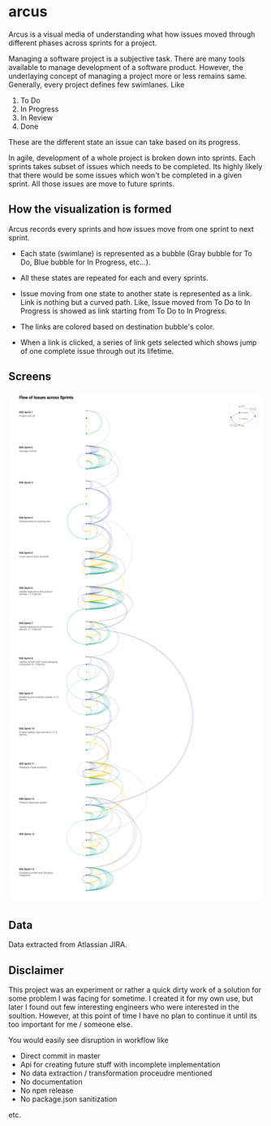 # arcus

Arcus is a visual media of understanding what how issues moved through different phases across sprints for a project.

Managing a software project is a subjective task. There are many tools available to manage development of a software
product. However, the underlaying concept of managing a project more or less remains same. Generally, every project
defines few swimlanes. Like

1. To Do
2. In Progress
3. In Review
4. Done

These are the different state an issue can take based on its progress.

In agile, development of a whole project is broken down into sprints. Each sprints takes subset of issues which needs to 
be completed. Its highly likely that there would be some issues which won't be completed in a given sprint. All those
issues are move to future sprints. 

## How the visualization is formed
Arcus records every sprints and how issues move from one sprint to next sprint.

- Each state (swimlane) is represented as a bubble (Gray bubble for To Do, Blue bubble for In Progress, etc...).

- All these states are repeated for each and every sprints.

- Issue moving from one state to another state is represented as a link. Link is nothing but a curved path. Like,
  Issue moved from To Do to In Progress is showed as link starting from To Do to In Progress.

- The links are colored based on destination bubble's color.

- When a link is clicked, a series of link gets selected which shows jump of one complete issue through out its lifetime.

## Screens

![full-screen](https://raw.githubusercontent.com/adotg/arcus/master/docs/arcus-full.png)

## Data

Data extracted from Atlassian JIRA.

## Disclaimer

This project was an experiment or rather a quick dirty work of a solution for some problem I was facing for sometime. I
created it for my own use, but later I found out few interesting engineers who were interested in the soultion. However,
at this point of time I have no plan to continue it until its too important for me / someone else.

You would easily see disruption in workflow like
- Direct commit in master
- Api for creating future stuff with incomplete implementation
- No data extraction / transformation proceudre mentioned
- No documentation
- No npm release
- No package.json sanitization

etc.